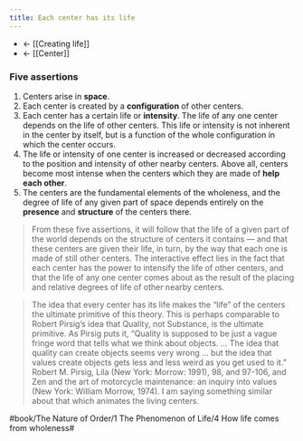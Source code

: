 ```yaml
---
title: Each center has its life
---
```


* <- [[Creating life]]
* <- [[Center]]

### Five assertions
1. Centers arise in **space**.
2. Each center is created by a **configuration** of other centers.
3. Each center has a certain life or **intensity**. The life of any one center depends on the life of other centers. This life or intensity is not inherent in the center by itself, but is a function of the whole configuration in which the center occurs.
4. The life or intensity of one center is increased or decreased according to the position and intensity of other nearby centers. Above all, centers become most intense when the centers which they are made of **help each other**.
5. The centers are the fundamental elements of the wholeness, and the degree of life of any given part of space depends entirely on the **presence** and **structure** of the centers there.

> From these five assertions, it will follow that the life of a given part of the world depends on the structure of centers it contains — and that these centers are given their life, in turn, by the way that each one is made of still other centers. The interactive effect lies in the fact that each center has the power to intensify the life of other centers, and that the life of any one center comes about as the result of the placing and relative degrees of life of other nearby centers.

> The idea that every center has its life makes the “life” of the centers the ultimate primitive of this theory. This is perhaps comparable to Robert Pirsig’s idea that Quality, not Substance, is the ultimate primitive. As Pirsig puts it, “Quality is supposed to be just a vague fringe word that tells what we think about objects. … The idea that quality can create objects seems very wrong … but the idea that values create objects gets less and less weird as you get used to it.” Robert M. Pirsig, Lila (New York: Morrow: 1991), 98, and 97-106, and Zen and the art of motorcycle maintenance: an inquiry into values (New York: William Morrow, 1974). I am saying something similar about that which animates the living centers.

#book/The Nature of Order/1 The Phenomenon of Life/4 How life comes from wholeness#